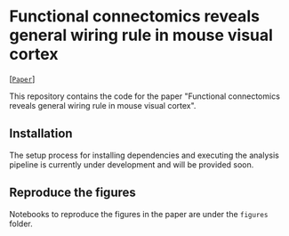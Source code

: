 # Functional connectomics reveals general wiring rule in mouse visual cortex

[[`Paper`](https://doi.org/10.1038/s41586-025-08840-3)]

This repository contains the code for the paper "Functional connectomics reveals general wiring rule in mouse visual cortex".

## Installation
The setup process for installing dependencies and executing the analysis pipeline is currently under development and will be provided soon.


## Reproduce the figures
Notebooks to reproduce the figures in the paper are under the `figures` folder.
